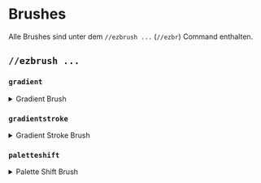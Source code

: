 # Brushes

Alle Brushes sind unter dem `//ezbrush ...` (`//ezbr`) Command enthalten.



## `//ezbrush ...`

### `gradient`

<details>

<summary>Gradient Brush</summary>

**`//ezbr gradient <palette> [radius] [interpolation] [strength] [-av] [-n <noise>] [-z <scale>] [-d <distanceFunction>]`**

Mit dem `gradient` brush können sie zunächst mit 2 Punkten eine Fläche definieren, innerhalb dieser Fläche kann mit einer gewünschten Blockpalette gemalt werden, die abstände zwischen den verschiedenen Blockarten wird durch die makierte Distanz bestimmt.

**<u>Linksklick </u> um eine Fläche an Ihrem Zielblock zu starten**\
**<u>Schleichen + Linksklick</u> um eine Fläche an der Spieler Position zu starten**\
**<u>Rechtsklick</u> um das Ende der Ebene am Zielblock festzulegen ODER um zu malen wenn die Fläche bereits festgelegt ist**\
**<u>Schleichen + Rechtsklick</u> um das Ende an der Spieler Position festzulegen ODER um zu malen wenn die Fläche bereits festgelegt ist**\
**<u>Zweithand Tauschen (Standart Taste F)</u> um zwischen GLOBAL und PER_ITEM aktiven Farbverläufen umzuschalten**

* **Palette**: Gibt die Palette für den Farbverlauf an.
* **Radius** (Standart: 8): Legt den Radius des Brushes fest.
* **Interpolation** (Standart: KEINE): Bestimmt die Art der Interpolation, die für den Farbverlauf verwendet wird.
* **Stärke** (Standart: 0.5): Stellt die Stärke der Interpolation ein, mit einem normalen Bereich von 0 bis 1.
* **-a**: Wenn aktiviert, kann der Gradient Luftblöcke ersetzen.
* **-v**: Deaktiviert die WorldEditCUI-Integration.
* **-n \<noise>** (Standart: `White()`): Fügt dem Farbverlauf ein zugrunde liegendes Rauschen hinzu.
* **-z \<größe>** (Standart: 1): Bestimmt die größe des Rauschens.
* **-d \<Distanz Funktion>** (Standart: KEINE): Legt den Abstandsmodus fest, der den Pinsel so verändert, dass er auf der Grundlage des Abstands zum Ausgangsblock mit der angegebenen Abstandsfunktion arbeitet.

</details>

### `gradientstroke`

<details>

<summary>Gradient Stroke Brush</summary>

**`//ezbr gradientstroke <palette> [radius] [interpolation] [strength] [-adv] [-n <noise>] [-z <scale>]`**

The `gradientstroke` brush allows for gradient application along a path (stroke) defined by selecting points.

**<u>Left Click</u> to add points**\
**<u>Sneak + Left Click</u> to remove the last point**\
**<u>Right Click</u> to confirm & place the gradient stroke**\
**<u>Sneak + Right Click</u> to clear all points**\
**<u>Swap Hands (Default F key)</u> to toggle between GLOBAL and PER_ITEM active gradients**

* **Palette**: Specifies the block pattern for the gradient.
* **Radius** (Default: 8): Sets the radius of the brush.
* **Interpolation** (Default: LINEAR): Determines the type of interpolation used in the gradient transition.
* **Strength** (Default: 0.5): Adjusts the strength of interpolation, with a normal range from 0 to 1.
* **-a**: When activated, allows the gradient to replace air blocks.
* **-d**: Activates the 'distance to center' mode which applies the gradient based on distance to the middle of the stroke line instead of distance along the stroke.
* **-v**: Deactivates WorldEditCUI integration.
* **-n \<noise>** (Default: `White()`): Adds an underlying noise field to the gradient effect.
* **-z \<scale>** (Default: 1): Modifies the scale of the noise.

</details>

### `paletteshift`

<details>

<summary>Palette Shift Brush</summary>

**`//ezbr paletteshift <palette> [radius] [shift]`**

Replaces blocks matching the palette with palette blocks shifted along by the given amount.\
For example, a shift value of 2 will replace any instances of the first palette block with the third.

* **Palette**: Specifies the block pattern for the gradient.
* **Radius** (Default: 8): Sets the radius of the brush.
* **Shift** (Default: 1): The amount by which to shift blocks within palette

</details>
